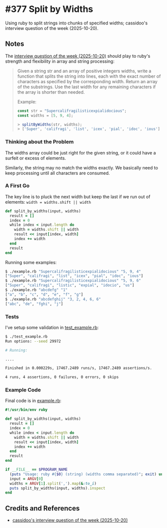 # #377 Split by Widths

Using ruby to split strings into chunks of specified widths; cassidoo's interview question of the week (2025-10-20).

## Notes

The [interview question of the week (2025-10-20)](https://buttondown.com/cassidoo/archive/it-takes-courage-to-grow-up-and-become-who-you/)
should play to ruby's strength and flexibility in array and string processing:

> Given a string str and an array of positive integers widths, write a function that splits the string into lines, each with the exact number of characters as specified by the corresponding width. Return an array of the substrings. Use the last width for any remaining characters if the array is shorter than needed.
>
> Example:
>
> ```ts
> const str = "Supercalifragilisticexpialidocious";
> const widths = [5, 9, 4];
>
> > splitByWidths(str, widths);
> > ['Super', 'califragi', 'list', 'icex', 'pial', 'idoc', 'ious']
> ```

### Thinking about the Problem

The widths array could be just right for the given string, or it could have a surfeit or excess of elements.

Similarly, the string may no match the widths exactly. We basically need to keep processing until all characters are consumed.

### A First Go

The key line is to pluck the next width but keep the last if we run out of elements: `width = widths.shift || width`

```ruby
def split_by_widths(input, widths)
  result = []
  index = 0
  while index < input.length do
    width = widths.shift || width
    result << input[index, width]
    index += width
  end
  result
end
```

Running some examples:

```sh
$ ./example.rb "Supercalifragilisticexpialidocious" "5, 9, 4"
["Super", "califragi", "list", "icex", "pial", "idoc", "ious"]
$ ./example.rb "Supercalifragilisticexpialidocious" "5, 9, 6"
["Super", "califragi", "listic", "expial", "idocio", "us"]
$ ./example.rb "abcdefg" "1"
["a", "b", "c", "d", "e", "f", "g"]
$ ./example.rb "abcdefghij" "3, 2, 4, 6, 6"
["abc", "de", "fghi", "j"]
```

### Tests

I've setup some validation in [test_example.rb](./test_example.rb):

```sh
$ ./test_example.rb
Run options: --seed 29972

# Running:

....

Finished in 0.000229s, 17467.2489 runs/s, 17467.2489 assertions/s.

4 runs, 4 assertions, 0 failures, 0 errors, 0 skips
```

### Example Code

Final code is in [example.rb](./example.rb):

```ruby
#!/usr/bin/env ruby

def split_by_widths(input, widths)
  result = []
  index = 0
  while index < input.length do
    width = widths.shift || width
    result << input[index, width]
    index += width
  end
  result
end

if __FILE__ == $PROGRAM_NAME
  (puts "Usage: ruby #{$0} (string) (widths comma separated)"; exit) unless ARGV.length > 1
  input = ARGV[0]
  widths = ARGV[1].split(',').map(&:to_i)
  puts split_by_widths(input, widths).inspect
end
```

## Credits and References

* [cassidoo's interview question of the week (2025-10-20)](https://buttondown.com/cassidoo/archive/it-takes-courage-to-grow-up-and-become-who-you/)
